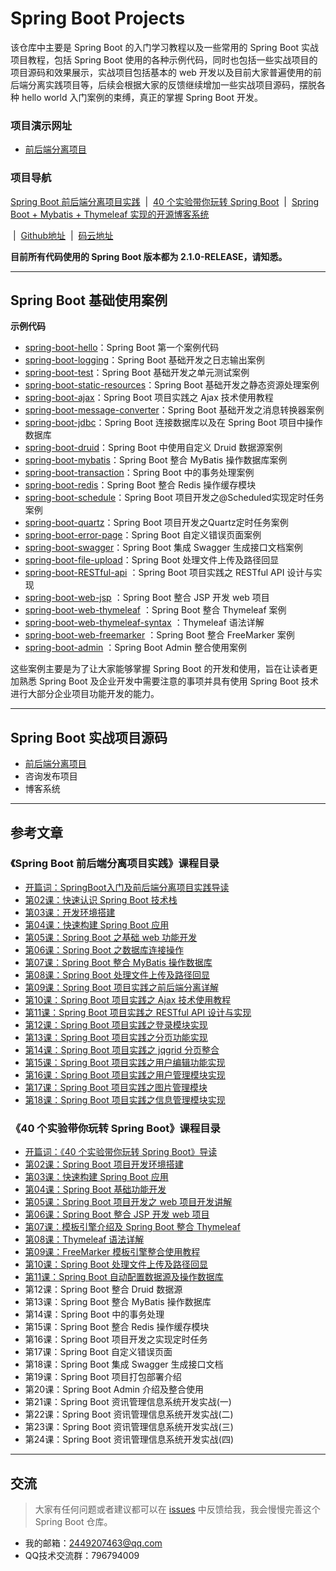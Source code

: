 # Spring Boot Projects

该仓库中主要是 Spring Boot 的入门学习教程以及一些常用的 Spring Boot 实战项目教程，包括 Spring Boot 使用的各种示例代码，同时也包括一些实战项目的项目源码和效果展示，实战项目包括基本的 web 开发以及目前大家普遍使用的前后端分离实践项目等，后续会根据大家的反馈继续增加一些实战项目源码，摆脱各种 hello world 入门案例的束缚，真正的掌握 Spring Boot 开发。

### 项目演示网址

- [前后端分离项目](http://lou.springboot.tech/login.html)

### 项目导航

[Spring Boot 前后端分离项目实践](https://github.com/ZHENFENG13/springboot-projects/tree/master/SpringBoot前后端分离项目实践) &nbsp;| &nbsp;[40 个实验带你玩转 Spring Boot](https://github.com/ZHENFENG13/springboot-projects/tree/master/40个实验带你玩转SpringBoot) &nbsp;| &nbsp;[Spring Boot + Mybatis + Thymeleaf 实现的开源博客系统](https://github.com/ZHENFENG13/My-Blog) 

&nbsp;| &nbsp;[Github地址](https://github.com/ZHENFENG13/springboot-projects) &nbsp;| &nbsp;[码云地址](https://gitee.com/zhenfeng13/springboot-projects)

**目前所有代码使用的 Spring Boot 版本都为 2.1.0-RELEASE，请知悉。**

---

## Spring Boot 基础使用案例

**示例代码**

- [spring-boot-hello](https://github.com/ZHENFENG13/springboot-projects/tree/master/SpringBoot入门案例源码/spring-boot-helloworld)：Spring Boot 第一个案例代码
- [spring-boot-logging](https://github.com/ZHENFENG13/springboot-projects/tree/master/玩转SpringBoot系列案例源码/spring-boot-logging)：Spring Boot 基础开发之日志输出案例
- [spring-boot-test](https://github.com/ZHENFENG13/springboot-projects/tree/master/玩转SpringBoot系列案例源码/spring-boot-test)：Spring Boot 基础开发之单元测试案例
- [spring-boot-static-resources](https://github.com/ZHENFENG13/springboot-projects/tree/master/SpringBoot入门案例源码/spring-boot-static-resources)：Spring Boot 基础开发之静态资源处理案例
- [spring-boot-ajax](https://github.com/ZHENFENG13/springboot-projects/tree/master/SpringBoot入门案例源码/spring-boot-ajax)：Spring Boot 项目实践之 Ajax 技术使用教程
- [spring-boot-message-converter](https://github.com/ZHENFENG13/springboot-projects/tree/master/玩转SpringBoot系列案例源码/spring-boot-message-converter)：Spring Boot 基础开发之消息转换器案例
- [spring-boot-jdbc](https://github.com/ZHENFENG13/springboot-projects/tree/master/SpringBoot入门案例源码/spring-boot-jdbc)：Spring Boot 连接数据库以及在 Spring Boot 项目中操作数据库
- [spring-boot-druid](https://github.com/ZHENFENG13/springboot-projects/tree/master/玩转SpringBoot系列案例源码/spring-boot-druid)：Spring Boot 中使用自定义 Druid 数据源案例
- [spring-boot-mybatis](https://github.com/ZHENFENG13/springboot-projects/tree/master/SpringBoot入门案例源码/spring-boot-mybatis)：Spring Boot 整合 MyBatis 操作数据库案例
- [spring-boot-transaction](https://github.com/ZHENFENG13/springboot-projects/tree/master/玩转SpringBoot系列案例源码/spring-boot-transaction)：Spring Boot 中的事务处理案例
- [spring-boot-redis](https://github.com/ZHENFENG13/springboot-projects/tree/master/玩转SpringBoot系列案例源码/spring-boot-redis)：Spring Boot 整合 Redis 操作缓存模块
- [spring-boot-schedule](https://github.com/ZHENFENG13/springboot-projects/tree/master/玩转SpringBoot系列案例源码/spring-boot-schedule)：Spring Boot 项目开发之@Scheduled实现定时任务案例
- [spring-boot-quartz](https://github.com/ZHENFENG13/springboot-projects/tree/master/玩转SpringBoot系列案例源码/spring-boot-quartz)：Spring Boot 项目开发之Quartz定时任务案例
- [spring-boot-error-page](https://github.com/ZHENFENG13/springboot-projects/tree/master/玩转SpringBoot系列案例源码/spring-boot-error-page)：Spring Boot 自定义错误页面案例
- [spring-boot-swagger](https://github.com/ZHENFENG13/springboot-projects/tree/master/玩转SpringBoot系列案例源码/spring-boot-swagger)：Spring Boot 集成 Swagger 生成接口文档案例
- [spring-boot-file-upload](https://github.com/ZHENFENG13/springboot-projects/tree/master/SpringBoot入门案例源码/spring-boot-file-upload)：Spring Boot 处理文件上传及路径回显
- [spring-boot-RESTful-api](https://github.com/ZHENFENG13/springboot-projects/tree/master/SpringBoot入门案例源码/spring-boot-RESTful-api) ：Spring Boot 项目实践之 RESTful API 设计与实现
- [spring-boot-web-jsp](https://github.com/ZHENFENG13/springboot-projects/tree/master/玩转SpringBoot系列案例源码/spring-boot-web-jsp) ：Spring Boot 整合 JSP 开发 web 项目
- [spring-boot-web-thymeleaf](https://github.com/ZHENFENG13/springboot-projects/tree/master/玩转SpringBoot系列案例源码/spring-boot-web-thymeleaf) ：Spring Boot 整合 Thymeleaf 案例
- [spring-boot-web-thymeleaf-syntax](https://github.com/ZHENFENG13/springboot-projects/tree/master/玩转SpringBoot系列案例源码/spring-boot-web-thymeleaf-syntax) ：Thymeleaf 语法详解
- [spring-boot-web-freemarker](https://github.com/ZHENFENG13/springboot-projects/tree/master/玩转SpringBoot系列案例源码/spring-boot-web-freemarker) ：Spring Boot 整合 FreeMarker 案例
- [spring-boot-admin](https://github.com/ZHENFENG13/springboot-projects/tree/master/玩转SpringBoot系列案例源码/spring-boot-admin) ：Spring Boot Admin 整合使用案例

这些案例主要是为了让大家能够掌握 Spring Boot 的开发和使用，旨在让读者更加熟悉 Spring Boot 及企业开发中需要注意的事项并具有使用 Spring Boot 技术进行大部分企业项目功能开发的能力。

---

## Spring Boot 实战项目源码

- [前后端分离项目](https://github.com/ZHENFENG13/springboot-projects/tree/master/SpringBoot前后端分离实战项目源码/spring-boot-project-front-end&back-end)
- 咨询发布项目
- 博客系统

---

## 参考文章

### 《Spring Boot 前后端分离项目实践》课程目录

- [开篇词：SpringBoot入门及前后端分离项目实践导读](https://www.shiyanlou.com/courses/1244)
- [第02课：快速认识 Spring Boot 技术栈](https://www.shiyanlou.com/courses/1244/labs/9841/document)
- [第03课：开发环境搭建](https://www.shiyanlou.com/courses/1244/labs/9842/document)
- [第04课：快速构建 Spring Boot 应用](https://www.shiyanlou.com/courses/1244/labs/9843/document)
- [第05课：Spring Boot 之基础 web 功能开发](https://www.shiyanlou.com/courses/1244/labs/9844/document)
- [第06课：Spring Boot 之数据库连接操作](https://www.shiyanlou.com/courses/1244/labs/9845/document)
- [第07课：Spring Boot 整合 MyBatis 操作数据库](https://www.shiyanlou.com/courses/1244/labs/9846/document)
- [第08课：Spring Boot 处理文件上传及路径回显](https://www.shiyanlou.com/courses/1244/labs/9847/document)
- [第09课：Spring Boot 项目实践之前后端分离详解](https://www.shiyanlou.com/courses/1244/labs/9848/document)
- [第10课：Spring Boot 项目实践之 Ajax 技术使用教程](https://www.shiyanlou.com/courses/1244/labs/9849/document)
- [第11课：Spring Boot 项目实践之  RESTful API 设计与实现](https://www.shiyanlou.com/courses/1244/labs/9850/document)
- [第12课：Spring Boot 项目实践之登录模块实现](https://www.shiyanlou.com/courses/1244/labs/9851/document)
- [第13课：Spring Boot 项目实践之分页功能实现](https://www.shiyanlou.com/courses/1244/labs/9852/document)
- [第14课：Spring Boot 项目实践之 jqgrid 分页整合](https://www.shiyanlou.com/courses/1244/labs/9853/document)
- [第15课：Spring Boot 项目实践之用户编辑功能实现](https://www.shiyanlou.com/courses/1244/labs/9854/document)
- [第16课：Spring Boot 项目实践之用户管理模块实现](https://www.shiyanlou.com/courses/1244/labs/9855/document)
- [第17课：Spring Boot 项目实践之图片管理模块](https://www.shiyanlou.com/courses/1244/labs/9856/document)
- [第18课：Spring Boot 项目实践之信息管理模块实现](https://www.shiyanlou.com/courses/1244/labs/9857/document)

### 《40 个实验带你玩转 Spring Boot》课程目录

- [开篇词：《40 个实验带你玩转 Spring Boot》导读](https://www.shiyanlou.com/courses/1274)
- [第02课：Spring Boot 项目开发环境搭建](https://www.shiyanlou.com/courses/1274/labs/10293/document)
- [第03课：快速构建 Spring Boot 应用](https://www.shiyanlou.com/courses/1274/labs/10294/document)
- [第04课：Spring Boot 基础功能开发](https://www.shiyanlou.com/courses/1274/labs/10295/document)
- [第05课：Spring Boot 项目开发之 web 项目开发讲解](https://www.shiyanlou.com/courses/1274/labs/10296/document)
- [第06课：Spring Boot 整合 JSP 开发 web 项目](https://www.shiyanlou.com/courses/1274/labs/10297/document)
- [第07课：模板引擎介绍及 Spring Boot 整合 Thymeleaf](https://www.shiyanlou.com/courses/1274/labs/10298/document)
- [第08课：Thymeleaf 语法详解](https://www.shiyanlou.com/courses/1274/labs/10299/document)
- [第09课：FreeMarker 模板引擎整合使用教程](https://www.shiyanlou.com/courses/1274/labs/10300/document)
- [第10课：Spring Boot 处理文件上传及路径回显](https://www.shiyanlou.com/courses/1274/labs/10301/document)
- [第11课：Spring Boot 自动配置数据源及操作数据库](https://www.shiyanlou.com/courses/1274/labs/10302/document)
- 第12课：Spring Boot 整合 Druid 数据源
- 第13课：Spring Boot 整合 MyBatis 操作数据库
- 第14课：Spring Boot 中的事务处理
- 第15课：Spring Boot 整合 Redis 操作缓存模块
- 第16课：Spring Boot 项目开发之实现定时任务
- 第17课：Spring Boot 自定义错误页面
- 第18课：Spring Boot 集成 Swagger 生成接口文档
- 第19课：Spring Boot 项目打包部署介绍
- 第20课：Spring Boot Admin 介绍及整合使用
- 第21课：Spring Boot 资讯管理信息系统开发实战(一)
- 第22课：Spring Boot 资讯管理信息系统开发实战(二)
- 第23课：Spring Boot 资讯管理信息系统开发实战(三)
- 第24课：Spring Boot 资讯管理信息系统开发实战(四)

---

## 交流

> 大家有任何问题或者建议都可以在 [issues](https://github.com/ZHENFENG13/springboot-projects/issues) 中反馈给我，我会慢慢完善这个 Spring Boot 仓库。

- 我的邮箱：2449207463@qq.com
- QQ技术交流群：796794009